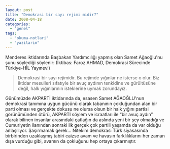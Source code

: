 ```yaml
---
layout: post
title: "Demokrasi bir sayı rejimi midir?"
date: 2008-04-18
categories: 
  - "genel"
tags: 
  - "okuma-notlari"
  - "yazilarim"
---
```


Menderes iktidarında Başbakan Yardımcılığı yapmış olan Samet Ağaoğlu'nu şunu söylediği söylenir: (İktibas: Faroz AHMAD, Demokrasi Sürecinde Türkiye-HİL Yayınevi)  

> Demokrasi bir sayı rejimidir. Bu rejimde yığınlar ne isterse o olur. Biz iktidar mesulleri sıfatıyle bir avuç aydının tenkidine ve gürültüsüne değil, halk yığınlarının isteklerine uymak zorundayız.

  
Günümüzde AKPARTİ iktidarında da, esasen Samet AĞAOĞLU'nun demokrasi tanımına uygun gücünü olarak tabanının çokluğundan alan bir parti olması ve gerçekte dokusu ne olursa olsun bir halk yığını partisi görünümünden ötürü, AKPARTİ söylem ve icraatları ile “bir avuç aydın” olarak bilinen insanlar arasındaki çatlağın da aslında yeni bir şey olmadığı ve Cumuriyetin ilanından sonraki ilk gerçek çok partili yaşamda da var olduğu anlaşılıyor. Şaşırmamak gerek… Nitekim demokrasi Türk siyasasında birbirinden uzaklaşmış tabiri caizse avam ve havasın farklılıklarını her zaman dışa vurduğu gibi, avamın da çokluğunu hep ortaya çıkarmıştır.

